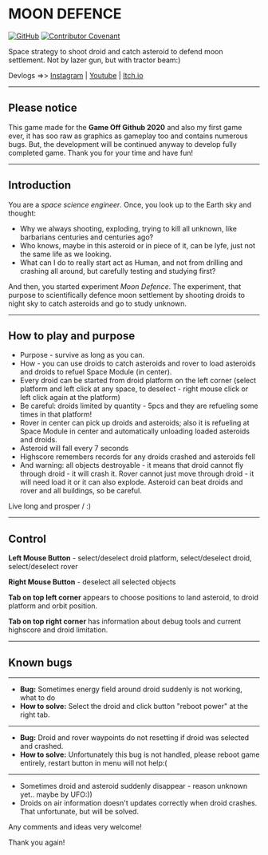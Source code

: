 # MOON DEFENCE

[![GitHub](https://img.shields.io/github/license/Arenukvern/gd_moon_defence)](LICENSE)
[![Contributor Covenant](https://img.shields.io/badge/Contributor%20Covenant-v2.0%20adopted-ff69b4.svg)](CODE_OF_CONDUCT.md)

Space strategy to shoot droid and catch asteroid to defend moon settlement. Not by lazer gun, but with tractor beam:)

Devlogs =>> [Instagram](https://www.instagram.com/explore/tags/moondefence/​)
|
[Youtube](https://www.youtube.com/playlist?list=PLz4tcEeusgWKefgGiy6DXV_-fcagc2VlM​/​)
|
[Itch.io](https://arenukvern.itch.io/moon-defence)

---

## Please notice

This game made for the **Game Off Github 2020** and also my first game ever, it has soo raw as graphics as gameplay too and contains numerous bugs. But, the development will be continued anyway to develop fully completed game. Thank you for your time and have fun!

---

## Introduction

You are a _space science engineer_.
Once, you look up to the Earth sky and thought:

- Why we always shooting, exploding, trying to kill all unknown, like barbarians centuries and centuries ago?
- Who knows, maybe in this asteroid or in piece of it, can be lyfe, just not the same life as we looking.
- What can I do to really start act as Human, and not from drilling and crashing all around, but carefully testing and studying first?

And then, you started experiment _Moon Defence_.
The experiment, that purpose to scientifically defence moon settlement by shooting droids to night sky to catch asteroids and go to study unknown.

---

## How to play and purpose

- Purpose - survive as long as you can.
- How - you can use droids to catch asteroids and rover to load asteroids and droids to refuel Space Module (in center).
- Every droid can be started from droid platform on the left corner (select platform and left click at any space, to deselect - right mouse click or left click again at the platform)
- Be careful: droids limited by quantity - 5pcs and they are refueling some times in that platform!
- Rover in center can pick up droids and asteroids; also it is refueling at Space Module in center and automatically unloading loaded asteroids and droids.
- Asteroid will fall every 7 seconds
- Highscore remembers records for any droids crashed and asteroids fell
- And warning: all objects destroyable - it means that droid cannot fly through droid - it will crash it. Rover cannot just move through droid - it will need load it or it can also explode. Asteroid can beat droids and rover and all buildings, so be careful.

Live long and prosper \/ :)

---

## Control

**Left Mouse Button** - select/deselect droid platform, select/deselect droid, select/deselect rover

**Right Mouse Button** - deselect all selected objects

**Tab on top left corner** appears to choose positions to land asteroid, to droid platform and orbit position.

**Tab on top right corner** has information about debug tools and current highscore and droid limitation.

---

## Known bugs

---

- **Bug:** Sometimes energy field around droid suddenly is not working, what to do
- **How to solve:** Select the droid and click button "reboot power" at the right tab.

---

- **Bug:** Droid and rover waypoints do not resetting if droid was selected and crashed.
- **How to solve:** Unfortunately this bug is not handled, please reboot game entirely, restart button in menu will not help:(

---

- Sometimes droid and asteroid suddenly disappear - reason unknown yet.. maybe by UFO:))
- Droids on air information doesn't updates correctly when droid crashes. That unfortunate, but will be solved.

Any comments and ideas very welcome!

Thank you again!
